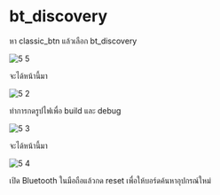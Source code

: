 # bt_discovery
หา classic_btn แล้วเลือก bt_discovery

![5 5](https://github.com/user-attachments/assets/bc0ff6bb-1beb-42e5-b108-e289e3fbd53f)

จะได้หน้านี้มา

![5 2](https://github.com/user-attachments/assets/8f367fe5-bd5a-4533-ba96-0c58355b42b9)

ทำการกดรูปไฟเพื่อ build และ debug

![5 3](https://github.com/user-attachments/assets/588a2458-dded-40dc-9aae-fc6ebc4fca2d)

จะได้หน้านี้มา

![5 4](https://github.com/user-attachments/assets/f7c7a0c0-be2f-4105-9a22-69bebb927389)

เปิด Bluetooth ในมือถือแล้วกด reset เพื่อให้บอร์ดค้นหาอุปกรณ์ใหม่
